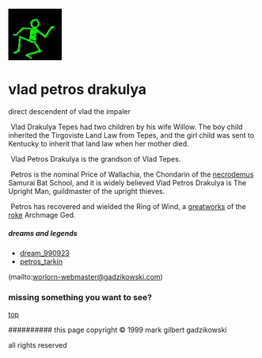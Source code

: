 ![dancer](assets/dancer.gif)

# vlad petros drakulya



 direct descendent of vlad the impaler

![xparent](assets/xparent.gif)  Vlad Drakulya Tepes had two children by his wife Willow. The boy child inherited the Tirgoviste Land Law from Tepes, and the girl child was sent to Kentucky to inherit that land law when her mother died. 


 ![xparent](assets/xparent.gif)  Vlad Petros Drakulya is the grandson of Vlad Tepes. 


 ![xparent](assets/xparent.gif)  Petros is the nominal Price of Wallachia, the Chondarin of the  [necrodemus](necrodemus.md)  Samurai Bat School, and it is widely believed Vlad Petros Drakulya is The Upright Man, guildmaster of the upright thieves. 


 ![xparent](assets/xparent.gif)  Petros has recovered and wielded the Ring of Wind, a  [greatworks](greatworks.md)  of the  [roke](roke.md)  Archmage Ged. 







 
##### dreams and legends



 





 

* [dream_990923](dream_990923.md)
* [petros_tarkin](petros_tarkin.md)

 

 (mailto:worlorn-webmaster@gadzikowski.com) 

 
### missing something you want to see?



 [top](#top) 

 
########## this page copyright © 1999 mark gilbert gadzikowski

 all rights reserved